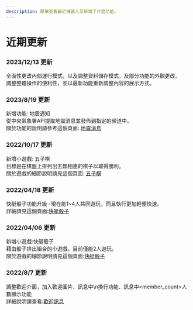 ```yaml
---
description: 簡單查看最近機器人又新增了什麼功能。
---
```


# 近期更新

### 2023/12/13 更新

全面性更改內部運行模式，以及調整資料儲存模式，及部分功能的外觀更改。\
調整整體操作的便利性，並以最新功能重新調整內容的展示方式。

### 2023/8/19 更新

新增功能: 地震通知\
從中央氣象署API提取地震消息並發佈到指定的頻道中。\
關於功能的說明請參考這個頁面: [地震消息](../function-help/server-function/earthquake.md)

### 2022/10/17 更新

新增小遊戲: 五子棋\
目標是在棋盤上排列出五顆相連的棋子以取得勝利。\
關於遊戲的細節說明請見這個頁面: [五子棋](../function-help/game-function/gomoku.md)

### 2022/04/18 更新

快艇骰子功能升級 -現在能1\~4人共同遊玩，而且執行更加輕便快速。\
詳細請見這個頁面:[快艇骰子](../function-help/game-function/yacht-dice.md)

### 2022/04/06 更新

新增小遊戲:快艇骰子\
藉由骰子排出組合的小遊戲，目前僅能2人遊玩。\
關於遊戲的細節說明請見這個頁面:[快艇骰子](../function-help/game-function/yacht-dice.md)

### 2022/8/7 更新

調整歡迎介面，加入歡迎圖片、訊息中\n換行功能、訊息中\<member\_count>人數顯示功能\
詳細說明請查看:[歡迎訊息](../function-help/server-function/welcome-message.md)

